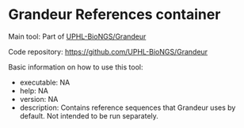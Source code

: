 # Grandeur References container

Main tool: Part of [UPHL-BioNGS/Grandeur](https://github.com/UPHL-BioNGS/Grandeur)
  
Code repository: https://github.com/UPHL-BioNGS/Grandeur

Basic information on how to use this tool:
- executable: NA
- help: NA
- version: NA
- description: Contains reference sequences that Grandeur uses by default. Not intended to be run separately.
